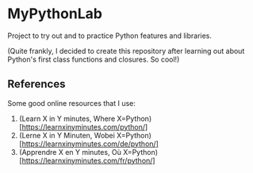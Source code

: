 # MyPythonLab

Project to try out and to practice Python features and libraries.

(Quite frankly, I decided to create this repository after learning out about Python's first class functions and closures. So cool!)

## References

Some good online resources that I use:

1. (Learn X in Y minutes, Where X=Python)[https://learnxinyminutes.com/python/]
2. (Lerne X in Y Minuten, Wobei X=Python)[https://learnxinyminutes.com/de/python/]
3. (Apprendre X en Y minutes, Où X=Python)[https://learnxinyminutes.com/fr/python/]
